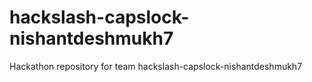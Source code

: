# hackslash-capslock-nishantdeshmukh7
Hackathon repository for team hackslash-capslock-nishantdeshmukh7
